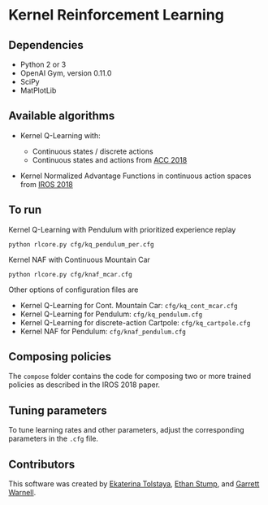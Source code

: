 # Kernel Reinforcement Learning


## Dependencies
- Python 2 or 3
- OpenAI Gym, version 0.11.0
- SciPy
- MatPlotLib

## Available algorithms

- Kernel Q-Learning with: 
    - Continuous states / discrete actions
    - Continuous states and actions from [ACC 2018](https://arxiv.org/pdf/1804.07323.pdf)

- Kernel Normalized Advantage Functions in continuous action spaces from [IROS 2018](https://katetolstaya.github.io/files/c_2018_tolstaya_etal_b.pdf)

## To run

Kernel Q-Learning with Pendulum with prioritized experience replay
~~~~
python rlcore.py cfg/kq_pendulum_per.cfg
~~~~

Kernel NAF with Continuous Mountain Car
~~~~
python rlcore.py cfg/knaf_mcar.cfg
~~~~

Other options of configuration files are   
- Kernel Q-Learning for Cont. Mountain Car: `cfg/kq_cont_mcar.cfg`
- Kernel Q-Learning for Pendulum: `cfg/kq_pendulum.cfg` 
- Kernel Q-Learning for discrete-action Cartpole: `cfg/kq_cartpole.cfg`
- Kernel NAF for Pendulum: `cfg/knaf_pendulum.cfg`

## Composing policies

The `compose` folder contains the code for composing two or more trained policies as described in the IROS 2018 paper. 

## Tuning parameters
To tune learning rates and other parameters, adjust the corresponding parameters in the `.cfg` file.

## Contributors

This software was created by [Ekaterina Tolstaya](mailto:eig@seas.upenn.edu), [Ethan Stump](mailto:ethan.a.stump2.civ@mail.mil), and [Garrett Warnell](mailto:garrett.a.warnell.civ@mail.mil).

